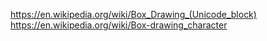 https://en.wikipedia.org/wiki/Box_Drawing_(Unicode_block)
https://en.wikipedia.org/wiki/Box-drawing_character
